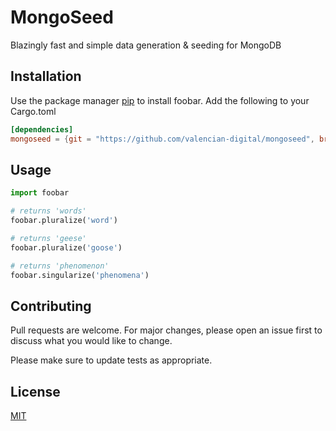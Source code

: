 # MongoSeed
Blazingly fast and simple data generation & seeding for MongoDB


## Installation

Use the package manager [pip](https://pip.pypa.io/en/stable/) to install foobar.
Add the following to your Cargo.toml
```toml
[dependencies]
mongoseed = {git = "https://github.com/valencian-digital/mongoseed", branch = "main"}# from online repo```
```
## Usage

```python
import foobar

# returns 'words'
foobar.pluralize('word')

# returns 'geese'
foobar.pluralize('goose')

# returns 'phenomenon'
foobar.singularize('phenomena')
```

## Contributing
Pull requests are welcome. For major changes, please open an issue first to discuss what you would like to change.

Please make sure to update tests as appropriate.

## License
[MIT](https://choosealicense.com/licenses/mit/)
